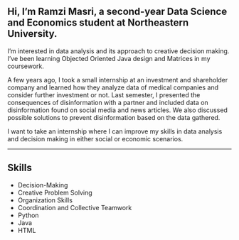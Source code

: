 ## Hi, I’m Ramzi Masri, a second-year Data Science and Economics student at Northeastern University. 
I’m interested in data analysis and its approach to creative decision making. I’ve been learning Objected Oriented Java design and Matrices in my coursework. 

A few years ago, I took a small internship at an investment and shareholder company and learned how they analyze data of medical companies and consider further investment or not. Last semester, I presented the consequences of disinformation with a partner and included data on disinformation found on social media and news articles. We also discussed possible solutions to prevent disinformation based on the data gathered. 

I want to take an internship where I can improve my skills in data analysis and decision making in either social or economic scenarios.

___

<h2>Skills</h2>

<ul>
  <li>Decision-Making</li>
  <li>Creative Problem Solving</li>
  <li>Organization Skills</li>
  <li>Coordination and Collective Teamwork</li>
  <li>Python</li>
  <li>Java</li>
  <li>HTML</li>
</ul>
